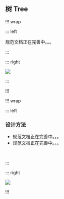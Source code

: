 ## 树 Tree ##

!!! wrap

::: left

规范文档正在完善中。。。

:::

::: right

![](../imgs/组件/组合框/img_dropdown_1.png)

:::

!!!

!!! wrap

::: left

### 设计方法 ###

- 规范文档正在完善中。。。
- 规范文档正在完善中。。。

<br>

:::

::: right

![](../imgs/组件/组合框/img_dropdown_2.png)

!!!






